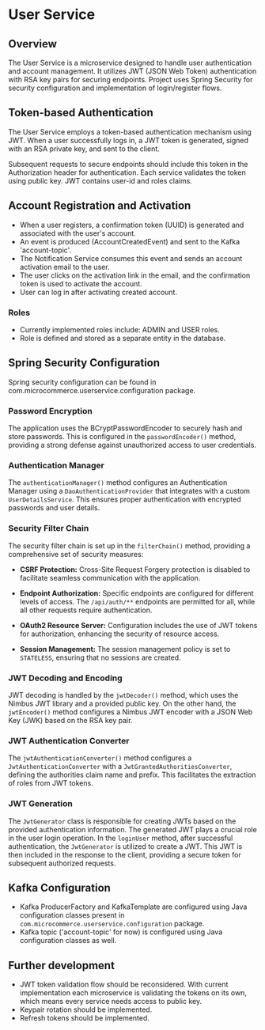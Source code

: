 # User Service

## Overview

The User Service is a microservice designed to handle user authentication and account management. It utilizes JWT (JSON Web Token) authentication with RSA key pairs for securing endpoints.
Project uses Spring Security for security configuration and implementation of login/register flows.

## Token-based Authentication

The User Service employs a token-based authentication mechanism using JWT. When a user successfully logs in, a JWT token is generated, 
signed with an RSA private key, and sent to the client.

Subsequent requests to secure endpoints should include this token in the Authorization header for authentication. 
Each service validates the token using public key.
JWT contains user-id and roles claims.

## Account Registration and Activation

- When a user registers, a confirmation token (UUID) is generated and associated with the user's account.
- An event is produced (AccountCreatedEvent) and sent to the Kafka 'account-topic'.
- The Notification Service consumes this event and sends an account activation email to the user.
- The user clicks on the activation link in the email, and the confirmation token is used to activate the account.
- User can log in after activating created account.

### Roles

- Currently implemented roles include: ADMIN and USER roles.
- Role is defined and stored as a separate entity in the database.

## Spring Security Configuration

Spring security configuration can be found in com.microcommerce.userservice.configuration package. 

### Password Encryption

The application uses the BCryptPasswordEncoder to securely hash and store passwords. This is configured in the `passwordEncoder()` method,
providing a strong defense against unauthorized access to user credentials.

### Authentication Manager

The `authenticationManager()` method configures an Authentication Manager using a `DaoAuthenticationProvider` that integrates with 
a custom `UserDetailsService`. This ensures proper authentication with encrypted passwords and user details.

### Security Filter Chain

The security filter chain is set up in the `filterChain()` method, providing a comprehensive set of security measures:

- **CSRF Protection:** Cross-Site Request Forgery protection is disabled to facilitate seamless communication with the application.

- **Endpoint Authorization:** Specific endpoints are configured for different levels of access. The `/api/auth/**` endpoints are permitted for all, while all other requests require authentication.

- **OAuth2 Resource Server:** Configuration includes the use of JWT tokens for authorization, enhancing the security of resource access.

- **Session Management:** The session management policy is set to `STATELESS`, ensuring that no sessions are created.

### JWT Decoding and Encoding

JWT decoding is handled by the `jwtDecoder()` method, which uses the Nimbus JWT library and a provided public key. On the other hand, the `jwtEncoder()` method configures a Nimbus JWT encoder with a JSON Web Key (JWK) based on the RSA key pair.

### JWT Authentication Converter

The `jwtAuthenticationConverter()` method configures a `JwtAuthenticationConverter` with a `JwtGrantedAuthoritiesConverter`, defining the authorities claim name and prefix. This facilitates the extraction of roles from JWT tokens.

### JWT Generation

The `JwtGenerator` class is responsible for creating JWTs based on the provided authentication information.
The generated JWT plays a crucial role in the user login operation. In the `loginUser` method, after successful authentication, the `JwtGenerator` is utilized to create a JWT. This JWT is then included in the response to the client, providing a secure token for subsequent authorized requests.

## Kafka Configuration

- Kafka ProducerFactory and KafkaTemplate are configured using Java configuration classes present in <code>com.microcommerce.userservice.configuration</code> package.
- Kafka topic ('account-topic' for now) is configured using Java configuration classes as well.

## Further development

- JWT token validation flow should be reconsidered. With current implementation each microservice is validating the tokens on its own, which means every service needs access to public key.
- Keypair rotation should be implemented.
- Refresh tokens should be implemented.